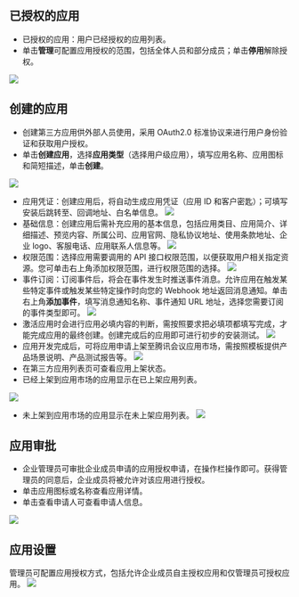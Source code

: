 ## 已授权的应用
- 已授权的应用：用户已经授权的应用列表。
- 单击**管理**可配置应用授权的范围，包括全体人员和部分成员；单击**停用**解除授权。

![](https://qcloudimg.tencent-cloud.cn/raw/d634bd5a3f81c9c2f432bf51af171b75.png)

## 创建的应用
- 创建第三方应用供外部人员使用，采用 OAuth2.0 标准协议来进行用户身份验证和获取用户授权。
- 单击**创建应用**，选择**应用类型**（选择用户级应用），填写应用名称、应用图标和简短描述，单击**创建**。

![](https://qcloudimg.tencent-cloud.cn/raw/87f7f003d5ad5235d11cb5346f0f1227.png)
- 应用凭证：创建应用后，将自动生成应用凭证（应用 ID 和客户密匙）；可填写安装后跳转至、回调地址、白名单信息。
![](https://qcloudimg.tencent-cloud.cn/raw/137b342ed3e8e4e17eb38739e9f7c7c8.png)
- 基础信息：创建应用后需补充应用的基本信息，包括应用类目、应用简介、详细描述、预览内容、所属公司、应用官网、隐私协议地址、使用条款地址、企业 logo、客服电话、应用联系人信息等。
![](https://qcloudimg.tencent-cloud.cn/raw/ad3c992fbfcb70c908e953d8ef63bdc0.png)
- 权限范围：选择应用需要调用的 API 接口权限范围，以便获取用户相关指定资源。您可单击右上角添加权限范围，进行权限范围的选择。
![](https://qcloudimg.tencent-cloud.cn/raw/6395faf15e56969cef904493d9cc4687.png)
- 事件订阅：订阅事件后，将会在事件发生时推送事件消息。允许应用在触发某些特定事件或触发某些特定操作时向您的 Webhook 地址返回消息通知。单击右上角**添加事件**，填写消息通知名称、事件通知 URL 地址，选择您需要订阅的事件类型即可。
![](https://qcloudimg.tencent-cloud.cn/raw/c9676a8b320f5519d605fecda82b8c76.png)
- 激活应用时会进行应用必填内容的判断，需按照要求把必填项都填写完成，才能完成应用的最终创建。创建完成后的应用即可进行初步的安装测试。
![](https://qcloudimg.tencent-cloud.cn/raw/d6396b1d0e6deeb2bca1141e05adc677.png)
- 应用开发完成后，可将应用申请上架至腾讯会议应用市场，需按照模板提供产品场景说明、产品测试报告等。
![](https://qcloudimg.tencent-cloud.cn/raw/f600ec37d7f1677237e689cceb6bc3d4.png)
- 在第三方应用列表页可查看应用上架状态。
- 已经上架到应用市场的应用显示在已上架应用列表。

![](https://qcloudimg.tencent-cloud.cn/raw/c99392bcba34c25559be8123f40cc107.png)
- 未上架到应用市场的应用显示在未上架应用列表。
![](https://qcloudimg.tencent-cloud.cn/raw/c126fb52c411db29de7662a484e246fd.png)

## 应用审批
- 企业管理员可审批企业成员申请的应用授权申请，在操作栏操作即可。获得管理员的同意后，企业成员将被允许对该应用进行授权。
- 单击应用图标或名称查看应用详情。
- 单击查看申请人可查看申请人信息。

![](https://qcloudimg.tencent-cloud.cn/raw/6ca4e0119d0d3c9a0a6a2746eb739288.png)

## 应用设置
管理员可配置应用授权方式，包括允许企业成员自主授权应用和仅管理员可授权应用。
![](https://qcloudimg.tencent-cloud.cn/raw/ddf61b51ee0bc0af95d41e1cc0b5731e.png)
